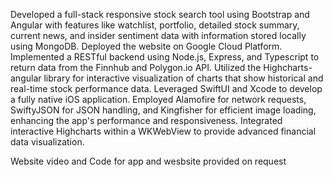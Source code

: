 Developed a full-stack responsive stock search tool using Bootstrap and Angular with features like watchlist, portfolio, detailed stock summary, current news, and insider sentiment data with information stored locally using MongoDB. Deployed the website on Google Cloud Platform.
Implemented a RESTful backend using Node.js, Express, and Typescript to return data from the Finnhub and Polygon.io API. Utilized the Highcharts-angular library for interactive visualization of charts that show historical and real-time stock performance data. 
Leveraged SwiftUI and Xcode to develop a fully native iOS application. Employed Alamofire for network requests, SwiftyJSON for JSON handling, and Kingfisher for efficient image loading, enhancing the app's performance and responsiveness. Integrated interactive Highcharts within a WKWebView to provide advanced financial data visualization.

Website video and Code for app and wesbsite provided on request
